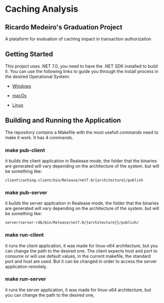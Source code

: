 # Caching Analysis
## Ricardo Medeiro's Graduation Project
A plataform for evaluation of caching impact in transaction authorization
## Getting Started
This project uses .NET 7.0, you need to have the .NET SDK installed to build it.
You can use the following links to guide you through the install process in the desired Operational System:

  - [Windows](https://learn.microsoft.com/en-us/dotnet/core/install/windows?tabs=net70)

  - [macOs](https://learn.microsoft.com/en-us/dotnet/core/install/macos?tabs=net70)

  - [Linux](https://learn.microsoft.com/en-us/dotnet/core/install/linux?tabs=net70)
## Building and Running the Application
The repository contains a Makefile with the most usefull commands need to make it work. It has 4 commands.
### make pub-client
it builds the client application in Realease mode, the folder that the binaries are generated will vary depending on the architecture of the system. but will be something like:

```path
client\caching-client/bin/Release/net7.0/{architecture}/publish
```

### make pub-server
it builds the server application in Realease mode, the folder that the binaries are generated will vary depending on the architecture of the system. but will be something like:

```path
server/server-rdb/bin/Release/net7.0/{architecture}}/publish/
```

### make run-client
it runs the client application, it was made for linux-x64 architecture, but you can change the path to the desired one. The client expects host and port to consume or will use default values, in the current makefile, the standard port and host are used. But it can be changed in order to access the server application remotely. 
### make run-server
it runs the server application, it was made for linux-x64 architecture, but you can change the path to the desired one,


